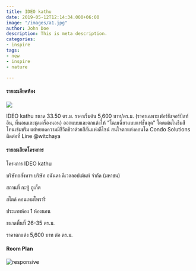 ```yaml
---
title: IDEO kathu
date: 2019-05-12T12:14:34.000+06:00
image: "/images/a1.jpg"
author: John Doe
description: This is meta description.
categories:
- inspire
tags:
- new
- inspire
- nature

---
```

#### รายละเอียดห้อง

![](/images/a2.jpg)

IDEO kathu ขนาด 33.50 ตร.ม. ราคาเริ่มต้น 5,600 บาท/ตร.ม. (ราคาเฉพาะเฟอร์นิเจอร์บิลท์อิน, ที่นอนและชุดเครื่องนอน) ออกแบบและตกแต่งให้ "โฉบเฉี่ยวแบบแฟชั่นลุค" โดดเด่นในธีมสีโทนเข้มขรึม แต่หยอดความมีชีวิตชีวาด้วยสีสันแห่งดีไซน์ สนใจตกแต่งคอนโด Condo Solutions ติดต่อที่ Line @witchaya

#### รายละเอียดโครงการ

โครงการ                 IDEO kathu

บริษัทอสังหาฯ         บริษัท อนันดา ดีเวลลอปเม้นท์ จำกัด (มหาชน)

สถานที่                   กะทู้  ภูเก็ต

สไตล์                       คอนเทมโพรารี

ประเภทห้อง            1 ห้องนอน

ขนาดพื้นที่              26-35 ตร.ม.

ราคาตกแต่ง           5,600 บาท ต่อ ตร.ม.

#### Room Plan

![responsive](https://sbmedia3.sbdesignsquare.com/output/images/room_page/22e4b66d2a6eaa84d58e679fc6d3a3b6.jpg)